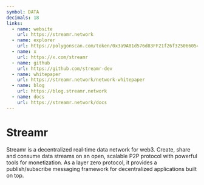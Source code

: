 ```yaml
---
symbol: DATA
decimals: 18
links:
  - name: website
    url: https://streamr.network
  - name: explorer
    url: https://polygonscan.com/token/0x3a9A81d576d83FF21f26f325066054540720fC34
  - name: x
    url: https://x.com/streamr
  - name: github
    url: https://github.com/streamr-dev
  - name: whitepaper
    url: https://streamr.network/network-whitepaper
  - name: blog
    url: https://blog.streamr.network
  - name: docs
    url: https://streamr.network/docs
---
```


# Streamr

Streamr is a decentralized real‑time data network for web3. Create, share and consume data streams on an open, scalable P2P protocol with powerful tools for monetization. As a layer zero protocol, it provides a publish/subscribe messaging framework for decentralized applications built on top.
